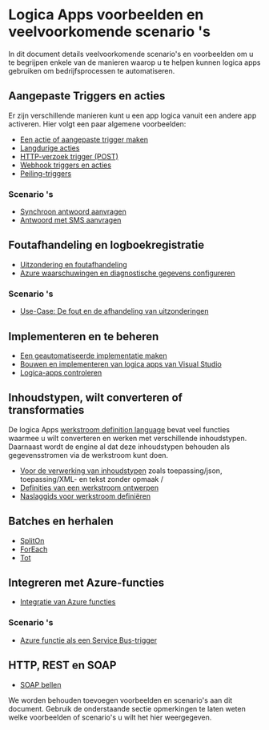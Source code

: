 <properties
   pageTitle="Logica Apps voorbeelden en scenario's | Microsoft Azure"
   description="Bekijk voorbeelden van veelgebruikte logica-apps en leer hoe u het implementeren van veelvoorkomende scenario 's"
   services="logic-apps"
   documentationCenter=".net,nodejs,java"
   authors="jeffhollan"
   manager="erikre"
   editor=""/>

<tags
   ms.service="logic-apps"
   ms.devlang="multiple"
   ms.topic="article"
   ms.tgt_pltfrm="na"
   ms.workload="integration"
   ms.date="10/18/2016"
   ms.author="jehollan"/>

# <a name="logic-apps-examples-and-common-scenarios"></a>Logica Apps voorbeelden en veelvoorkomende scenario 's

In dit document details veelvoorkomende scenario's en voorbeelden om u te begrijpen enkele van de manieren waarop u te helpen kunnen logica apps gebruiken om bedrijfsprocessen te automatiseren. 

## <a name="custom-triggers-and-actions"></a>Aangepaste Triggers en acties

Er zijn verschillende manieren kunt u een app logica vanuit een andere app activeren. Hier volgt een paar algemene voorbeelden:

- [Een actie of aangepaste trigger maken](app-service-logic-create-api-app.md)
- [Langdurige acties](app-service-logic-create-api-app.md)
- [HTTP-verzoek trigger (POST)](app-service-logic-http-endpoint.md)
- [Webhook triggers en acties](app-service-logic-create-api-app.md)
- [Peiling-triggers](app-service-logic-create-api-app.md)

### <a name="scenarios"></a>Scenario 's

- [Synchroon antwoord aanvragen](app-service-logic-http-endpoint.md)
- [Antwoord met SMS aanvragen](https://channel9.msdn.com/Blogs/Windows-Azure/Azure-Logic-Apps-Walkthrough-Webhook-Functions-and-an-SMS-Bot)

## <a name="error-handling-and-logging"></a>Foutafhandeling en logboekregistratie

- [Uitzondering en foutafhandeling](app-service-logic-exception-handling.md)
- [Azure waarschuwingen en diagnostische gegevens configureren](app-service-logic-monitor-your-logic-apps.md)

### <a name="scenarios"></a>Scenario 's

- [Use-Case: De fout en de afhandeling van uitzonderingen](app-service-logic-scenario-error-and-exception-handling.md)

## <a name="deploying-and-managing"></a>Implementeren en te beheren

- [Een geautomatiseerde implementatie maken](app-service-logic-create-deploy-template.md)
- [Bouwen en implementeren van logica apps van Visual Studio](app-service-logic-deploy-from-vs.md)
- [Logica-apps controleren](app-service-logic-monitor-your-logic-apps.md)

## <a name="content-types-conversions-and-transformations"></a>Inhoudstypen, wilt converteren of transformaties

De logica Apps [werkstroom definition language](http://aka.ms/logicappsdocs) bevat veel functies waarmee u wilt converteren en werken met verschillende inhoudstypen.  Daarnaast wordt de engine al dat deze inhoudstypen behouden als gegevensstromen via de werkstroom kunt doen.

- [Voor de verwerking van inhoudstypen](app-service-logic-content-type.md) zoals toepassing/json, toepassing/XML- en tekst zonder opmaak /
- [Definities van een werkstroom ontwerpen](app-service-logic-author-definitions.md)
- [Naslaggids voor werkstroom definiëren](http://aka.ms/logicappsdocs)

## <a name="batches-and-looping"></a>Batches en herhalen

- [SplitOn](app-service-logic-loops-and-scopes.md)
- [ForEach](app-service-logic-loops-and-scopes.md)
- [Tot](app-service-logic-loops-and-scopes.md)

## <a name="integrating-with-azure-functions"></a>Integreren met Azure-functies

- [Integratie van Azure functies](app-service-logic-azure-functions.md)

### <a name="scenarios"></a>Scenario 's

- [Azure functie als een Service Bus-trigger](app-service-logic-scenario-function-sb-trigger.md)

## <a name="http-rest-and-soap"></a>HTTP, REST en SOAP

 - [SOAP bellen](https://blogs.msdn.microsoft.com/logicapps/2016/04/07/using-soap-services-with-logic-apps/)


We worden behouden toevoegen voorbeelden en scenario's aan dit document. Gebruik de onderstaande sectie opmerkingen te laten weten welke voorbeelden of scenario's u wilt het hier weergegeven.